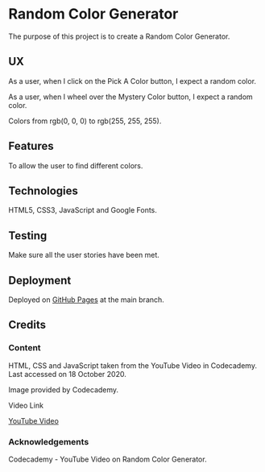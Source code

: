 # Random Color Generator

The purpose of this project is to create a Random Color Generator.

## UX

As a user, when I click on the Pick A Color button, I expect
a random color.

As a user, when I wheel over the Mystery Color button, I expect a
random color.

Colors from rgb(0, 0, 0) to rgb(255, 255, 255).

## Features

To allow the user to find different colors.

## Technologies

HTML5, CSS3, JavaScript and Google Fonts.

## Testing

Make sure all the user stories have been met.

## Deployment

Deployed on [GitHub Pages](https://derektypist.github.io/random-color-generator)
at the main branch.

## Credits

### Content

HTML, CSS and JavaScript taken from the YouTube Video in Codecademy.
Last accessed on 18 October 2020.

Image provided by Codecademy.

Video Link 

[YouTube Video](https://www.youtube.com/watch?v=CTkWmvIYVK4)

### Acknowledgements

Codecademy - YouTube Video on Random Color Generator.
